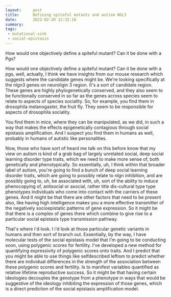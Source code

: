 ```yaml
---
layout:     post
title:      Defining spiteful mutants and autism NGL3
date:       2022-02-20 12:32:18
summary:    
tags:
 - mutational-sink
 - social-epistasis
---
```


How would one objectively define a spiteful mutant? Can it be done with a Pgs?

How would one objectively define a spiteful mutant? Can it be done with a pgs, well, actually, I think we have insights from our mouse research which suggests where the candidate genes might be. We're looking specifically at the nlgn3 genes on neuroligin 3 region. It's a sort of candidate region. These genes are highly phylogenetically conserved, and they also seem to be functionally conserved in so far as the genes across species seem to relate to aspects of species sociality. So, for example, you find them in drosophila melanogaster, the fruit fly. They seem to be responsible for aspects of drosophila sociality. 

You find them in mice, where they can be manipulated, as we did, in such a way that makes the effects epigenetically contagious through social epistasis amplification. And I suspect you find them in humans as well, probably in humans of autistic like personalities.

Now, those who have sort of heard me talk on this before know that my view on autism is kind of a grab bag of largely unrelated social, deep social learning disorder type traits, which we need to make more sense of, both genetically and phenotypically. So essentially, uh, I think within that broader label of autism, you're going to find a bunch of deep social learning disorder traits, which are going to possibly relate to nlgn inhibition, and are possibly going to, uh, be associated with, uh, sort of the ability to induce phenocopying of, antisocial or asocial, rather title dis-cultural type type phenotypes individuals who come into contact with the carriers of these genes. And it might be that there are other factors that need to be present also, like having high intelligence makes you a more effective transmitter of the negatively socioepistatic patterns of gene expression. So it might be that there is a complex of genes there which combine to give rise to a particular social epistasis type transmission pathway.

That's where i'd look. I i'd look at those particular genetic variants in humans and then sort of branch out. Essentially, by the way, I have molecular tests of the social epistasis model that I'm going to be conducting soon, using polygenic scores for fertility. I've developed a new method for quantifying expressivity of polygenic scores onto traits. And I predict that you might be able to use things like selfdescribed leftism to predict whether there are individual differences in the strength of the association between these polygenic scores and fertility. Is to manifest variables quantified as relative lifetime reproductive success. So it might be that having certain ideologies decouples the genotype from a phenotype in ways that would be suggestive of the ideology inhibiting the expression of those genes, which is a direct prediction of the social epistasis amplification model.